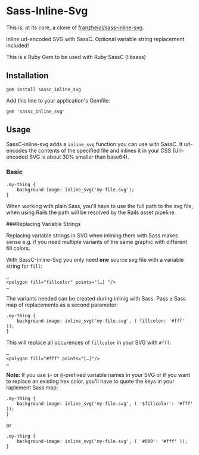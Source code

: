 # Sass-Inline-Svg

This is, at its core, a clone of [franzheidl/sass-inline-svg](https://github.com/franzheidl/sass-inline-svg).

Inline url-encoded SVG with SassC. Optional variable string replacement included!

This is a Ruby Gem to be used with Ruby SassC (libsass)


## Installation

    gem install sassc_inline_svg

Add this line to your application's Gemfile:

    gem 'sassc_inline_svg'



## Usage

SassC-inline-svg adds a `inline_svg` function you can use with SassC. It url-encodes the contents of the specified file and inlines it in your CSS (Url-encoded SVG is about 30% smaller than base64).

### Basic

    .my-thing {
        background-image: inline_svg('my-file.svg');
    }

When working with plain Sass, you'll have to use the full path to the svg file, when using Rails the path will be resolved by the Rails asset pipeline.


###Replacing Variable Strings

Replacing variable strings in SVG when inlining them with Sass makes sense e.g. if you need multiple variants of the same graphic with different fill colors.

With SassC-Inline-Svg you only need __one__ source svg file with a variable string for `fill`:

    …
    <polygon fill="fillcolor" points="[…] "/>
    …

The variants needed can be created during inlinig with Sass. Pass a Sass map of replacements as a second parameter:

    .my-thing {
        background-image: inline_svg('my-file.svg', ( fillcolor: '#fff' ));
    }

This will replace all occurences of `fillcolor` in your SVG with `#fff`:

    …
    <polygon fill="#fff" points="[…]"/>
    …

__Note:__ If you use `$`- or `@`-prefixed variable names in your SVG or if you want to replace an existing hex color, you'll have to quote the keys in your raplement Sass map:

    .my-thing {
        background-image: inline_svg('my-file.svg', ( '$fillcolor': '#fff' ));
    }

or

    .my-thing {
        background-image: inline_svg('my-file.svg', ( '#000': '#fff' ));
    }


